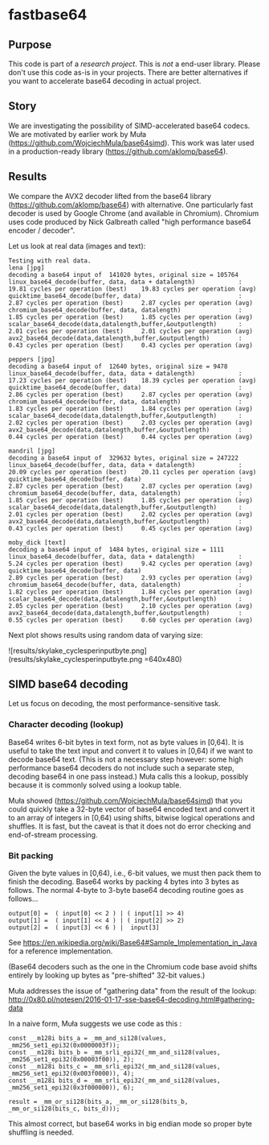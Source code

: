 # fastbase64

## Purpose

This code is part of a *research project*.
This is *not* a end-user library. Please don't use this code
as-is in your projects. There are better alternatives
if you want to accelerate base64 decoding in actual project.


## Story


We are investigating the possibility of SIMD-accelerated base64 codecs. We are motivated by earlier work by Muła  (https://github.com/WojciechMula/base64simd). This work was later used in a production-ready library (https://github.com/aklomp/base64).


## Results

We compare the AVX2 decoder lifted from the base64 library (https://github.com/aklomp/base64) with alternative. One particularly fast decoder is used by Google Chrome (and available in Chromium). Chromium uses code produced by Nick Galbreath  called "high performance base64 encoder / decoder".

Let us look at real data (images and text):

```
Testing with real data.
lena [jpg]
decoding a base64 input of  141020 bytes, original size = 105764
linux_base64_decode(buffer, data, data + datalength)        	:  19.81 cycles per operation (best) 	19.83 cycles per operation (avg)
quicktime_base64_decode(buffer, data)                       	:  2.87 cycles per operation (best) 	2.87 cycles per operation (avg)
chromium_base64_decode(buffer, data, datalength)            	:  1.85 cycles per operation (best) 	1.85 cycles per operation (avg)
scalar_base64_decode(data,datalength,buffer,&outputlength)  	:  2.01 cycles per operation (best) 	2.01 cycles per operation (avg)
avx2_base64_decode(data,datalength,buffer,&outputlength)    	:  0.43 cycles per operation (best) 	0.43 cycles per operation (avg)

peppers [jpg]
decoding a base64 input of  12640 bytes, original size = 9478
linux_base64_decode(buffer, data, data + datalength)        	:  17.23 cycles per operation (best) 	18.39 cycles per operation (avg)
quicktime_base64_decode(buffer, data)                       	:  2.86 cycles per operation (best) 	2.87 cycles per operation (avg)
chromium_base64_decode(buffer, data, datalength)            	:  1.83 cycles per operation (best) 	1.84 cycles per operation (avg)
scalar_base64_decode(data,datalength,buffer,&outputlength)  	:  2.02 cycles per operation (best) 	2.03 cycles per operation (avg)
avx2_base64_decode(data,datalength,buffer,&outputlength)    	:  0.44 cycles per operation (best) 	0.44 cycles per operation (avg)

mandril [jpg]
decoding a base64 input of  329632 bytes, original size = 247222
linux_base64_decode(buffer, data, data + datalength)        	:  20.09 cycles per operation (best) 	20.11 cycles per operation (avg)
quicktime_base64_decode(buffer, data)                       	:  2.87 cycles per operation (best) 	2.87 cycles per operation (avg)
chromium_base64_decode(buffer, data, datalength)            	:  1.85 cycles per operation (best) 	1.85 cycles per operation (avg)
scalar_base64_decode(data,datalength,buffer,&outputlength)  	:  2.01 cycles per operation (best) 	2.02 cycles per operation (avg)
avx2_base64_decode(data,datalength,buffer,&outputlength)    	:  0.43 cycles per operation (best) 	0.45 cycles per operation (avg)

moby_dick [text]
decoding a base64 input of  1484 bytes, original size = 1111
linux_base64_decode(buffer, data, data + datalength)        	:  5.24 cycles per operation (best) 	9.42 cycles per operation (avg)
quicktime_base64_decode(buffer, data)                       	:  2.89 cycles per operation (best) 	2.93 cycles per operation (avg)
chromium_base64_decode(buffer, data, datalength)            	:  1.82 cycles per operation (best) 	1.84 cycles per operation (avg)
scalar_base64_decode(data,datalength,buffer,&outputlength)  	:  2.05 cycles per operation (best) 	2.10 cycles per operation (avg)
avx2_base64_decode(data,datalength,buffer,&outputlength)    	:  0.55 cycles per operation (best) 	0.60 cycles per operation (avg)
```

Next plot shows results using random data of varying size:

![results/skylake_cyclesperinputbyte.png](results/skylake_cyclesperinputbyte.png =640x480)


## SIMD base64 decoding

Let us focus on decoding, the most performance-sensitive task.

### Character decoding (lookup)

Base64 writes 6-bit bytes in text form, not as byte values in [0,64). It is useful to take the text input and convert it to values in [0,64) if we want to decode base64 text. (This is not a necessary step however: some high performance base64 decoders do not include such a separate step, decoding base64 in one pass instead.) Muła calls this a lookup, possibly because it is commonly solved using a lookup table.

Muła showed (https://github.com/WojciechMula/base64simd) that you could quickly take a 32-byte vector of base64 encoded text and convert it to an array of integers in [0,64) using shifts, bitwise logical operations and shuffles. It is fast, but the caveat is that it does not do error checking and end-of-stream processing.

### Bit packing

Given the byte values in [0,64), i.e., 6-bit values, we must then pack them to finish the decoding. Base64 works by packing 4 bytes into 3 bytes as follows. The normal 4-byte to 3-byte base64 decoding routine goes as follows...

```
output[0] =  ( input[0] << 2 ) | ( input[1] >> 4)
output[1] =  ( input[1] << 4 ) | ( input[2] >> 2)
output[2] =  ( input[3] << 6 ) |  input[3]
```

See https://en.wikipedia.org/wiki/Base64#Sample_Implementation_in_Java for a reference implementation.

(Base64 decoders such as the one in the Chromium code base avoid shifts entirely by looking up bytes as "pre-shifted" 32-bit values.)


Muła addresses the issue of "gathering data" from the result of the lookup:
http://0x80.pl/notesen/2016-01-17-sse-base64-decoding.html#gathering-data


In a naive form, Muła suggests we use code as this :

```
const __m128i bits_a = _mm_and_si128(values, _mm256_set1_epi32(0x0000003f));
const __m128i bits_b = _mm_srli_epi32(_mm_and_si128(values, _mm256_set1_epi32(0x00003f00)), 2);
const __m128i bits_c = _mm_srli_epi32(_mm_and_si128(values, _mm256_set1_epi32(0x003f0000)), 4);
const __m128i bits_d = _mm_srli_epi32(_mm_and_si128(values, _mm256_set1_epi32(0x3f000000)), 6);

result = _mm_or_si128(bits_a, _mm_or_si128(bits_b, _mm_or_si128(bits_c, bits_d)));
```

This almost correct, but base64 works in big endian mode so proper byte shuffling is needed.
